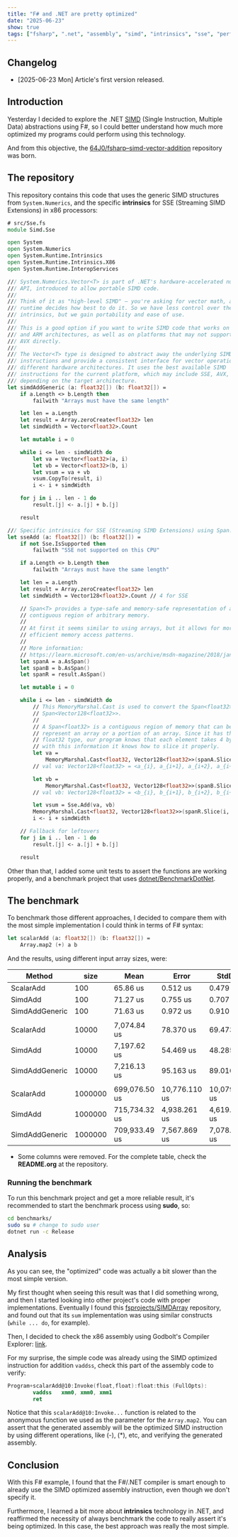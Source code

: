```yaml
---
title: "F# and .NET are pretty optimized"
date: "2025-06-23"
show: true
tags: ["fsharp", ".net", "assembly", "simd", "intrinsics", "sse", "performance"]
---
```


## Changelog

-   [2025-06-23 Mon] Article's first version released.

## Introduction

Yesterday I decided to explore the .NET [SIMD](https://learn.microsoft.com/en-us/dotnet/standard/simd) (Single Instruction, Multiple Data) abstractions using F#, so I could better understand how much more optimized my programs could perform using this technology.

And from this objective, the [64J0/fsharp&#x2013;simd-vector-addition](https://github.com/64J0/fsharp--simd-vector-addition) repository was born.

## The repository

This repository contains this code that uses the generic SIMD structures from `System.Numerics`, and the specific **intrinsics** for SSE (Streaming SIMD Extensions) in x86 processors:

```fsharp
# src/Sse.fs
module Simd.Sse

open System
open System.Numerics
open System.Runtime.Intrinsics
open System.Runtime.Intrinsics.X86
open System.Runtime.InteropServices

/// System.Numerics.Vector<T> is part of .NET's hardware-accelerated numerics
/// API, introduced to allow portable SIMD code.
///
/// Think of it as "high-level SIMD" — you're asking for vector math, and the
/// runtime decides how best to do it. So we have less control over the
/// intrinsics, but we gain portability and ease of use.
///
/// This is a good option if you want to write SIMD code that works on both x86
/// and ARM architectures, as well as on platforms that may not support SSE or
/// AVX directly.
///
/// The Vector<T> type is designed to abstract away the underlying SIMD
/// instructions and provide a consistent interface for vector operations across
/// different hardware architectures. It uses the best available SIMD
/// instructions for the current platform, which may include SSE, AVX, or NEON,
/// depending on the target architecture.
let simdAddGeneric (a: float32[]) (b: float32[]) =
    if a.Length <> b.Length then
        failwith "Arrays must have the same length"

    let len = a.Length
    let result = Array.zeroCreate<float32> len
    let simdWidth = Vector<float32>.Count

    let mutable i = 0

    while i <= len - simdWidth do
        let va = Vector<float32>(a, i)
        let vb = Vector<float32>(b, i)
        let vsum = va + vb
        vsum.CopyTo(result, i)
        i <- i + simdWidth

    for j in i .. len - 1 do
        result.[j] <- a.[j] + b.[j]

    result

/// Specific intrinsics for SSE (Streaming SIMD Extensions) using Span.
let sseAdd (a: float32[]) (b: float32[]) =
    if not Sse.IsSupported then
        failwith "SSE not supported on this CPU"

    if a.Length <> b.Length then
        failwith "Arrays must have the same length"

    let len = a.Length
    let result = Array.zeroCreate<float32> len
    let simdWidth = Vector128<float32>.Count // 4 for SSE

    // Span<T> provides a type-safe and memory-safe representation of a
    // contiguous region of arbitrary memory.
    //
    // At first it seems similar to using arrays, but it allows for more
    // efficient memory access patterns.
    //
    // More information:
    // https://learn.microsoft.com/en-us/archive/msdn-magazine/2018/january/csharp-all-about-span-exploring-a-new-net-mainstay
    let spanA = a.AsSpan()
    let spanB = b.AsSpan()
    let spanR = result.AsSpan()

    let mutable i = 0

    while i <= len - simdWidth do
        // This MemoryMarshal.Cast is used to convert the Span<float32> to a
        // Span<Vector128<float32>>.
        //
        // A Span<float32> is a contiguous region of memory that can be used to
        // represent an array or a portion of an array. Since it has this
        // float32 type, our program knows that each element takes 4 bytes, and
        // with this information it knows how to slice it properly.
        let va =
            MemoryMarshal.Cast<float32, Vector128<float32>>(spanA.Slice(i, simdWidth)).[0]
        // val va: Vector128<float32> = <a_{i}, a_{i+1}, a_{i+2}, a_{i+3}>

        let vb =
            MemoryMarshal.Cast<float32, Vector128<float32>>(spanB.Slice(i, simdWidth)).[0]
        // val vb: Vector128<float32> = <b_{i}, b_{i+1}, b_{i+2}, b_{i+3}>

        let vsum = Sse.Add(va, vb)
        MemoryMarshal.Cast<float32, Vector128<float32>>(spanR.Slice(i, simdWidth)).[0] <- vsum
        i <- i + simdWidth

    // Fallback for leftovers
    for j in i .. len - 1 do
        result.[j] <- a.[j] + b.[j]

    result
```

Other than that, I added some unit tests to assert the functions are working properly, and a benchmark project that uses [dotnet/BenchmarkDotNet](https://github.com/dotnet/BenchmarkDotNet).

## The benchmark

To benchmark those different approaches, I decided to compare them with the most simple implementation I could think in terms of F# syntax:

```fsharp
let scalarAdd (a: float32[]) (b: float32[]) =
    Array.map2 (+) a b
```

And the results, using different input array sizes, were:

| Method         | size    | Mean          | Error         | StdDev        |
|-------------- |------- |------------- |------------- |------------- |
| ScalarAdd      | 100     | 65.86 us      | 0.512 us      | 0.479 us      |
| SimdAdd        | 100     | 71.27 us      | 0.755 us      | 0.707 us      |
| SimdAddGeneric | 100     | 71.63 us      | 0.972 us      | 0.910 us      |
|                |         |               |               |               |
| ScalarAdd      | 10000   | 7,074.84 us   | 78.370 us     | 69.473 us     |
| SimdAdd        | 10000   | 7,197.62 us   | 54.469 us     | 48.285 us     |
| SimdAddGeneric | 10000   | 7,216.13 us   | 95.163 us     | 89.016 us     |
|                |         |               |               |               |
| ScalarAdd      | 1000000 | 699,076.50 us | 10,776.110 us | 10,079.980 us |
| SimdAdd        | 1000000 | 715,734.32 us | 4,938.261 us  | 4,619.252 us  |
| SimdAddGeneric | 1000000 | 709,933.49 us | 7,567.869 us  | 7,078.990 us  |

-   Some columns were removed. For the complete table, check the **README.org** at the repository.

### Running the benchmark

To run this benchmark project and get a more reliable result, it's recommended to start the benchmark process using **sudo**, so:

```bash
cd benchmarks/
sudo su # change to sudo user
dotnet run -c Release
```

## Analysis

As you can see, the "optimized" code was actually a bit slower than the most simple version.

My first thought when seeing this result was that I did something wrong, and then I started looking into other project's code with proper implementations. Eventually I found this [fsprojects/SIMDArray](https://github.com/fsprojects/SIMDArray/blob/master/src/SIMDArray/SIMDArray.fs#L479) repository, and found out that its `sum` implementation was using similar constructs (`while ... do`, for example).

Then, I decided to check the x86 assembly using Godbolt's Compiler Explorer: [link](https://godbolt.org/z/beETe5zYE).

For my surprise, the simple code was already using the SIMD optimized instruction for addition `vaddss`, check this part of the assembly code to verify:

```nasm
Program+scalarAdd@10:Invoke(float,float):float:this (FullOpts):
        vaddss   xmm0, xmm0, xmm1
        ret
```

Notice that this `scalarAdd@10:Invoke...` function is related to the anonymous function we used as the parameter for the `Array.map2`. You can assert that the generated assembly will be the optimized SIMD instruction by using different operations, like (-), (\*), etc, and verifying the generated assembly.

## Conclusion

With this F# example, I found that the F#/.NET compiler is smart enough to already use the SIMD optimized assembly instruction, even though we don't specify it.

Furthermore, I learned a bit more about **intrinsics** technology in .NET, and reaffirmed the necessity of always benchmark the code to really assert it's being optimized. In this case, the best approach was really the most simple.
